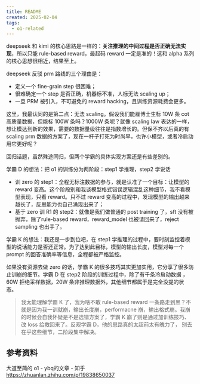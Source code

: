 ```yaml
---
title: README
created: 2025-02-04
tags:
  - o1-related
---
```

 


deepseek 和 kimi 的核心思路是一样的：**关注推理的中间过程是否正确无法实现**，所以只能 rule-based reward，最起码 reward 一定是准的！这和 alpha 系列的核心思想很相近，结果至上。

deepseek 反驳 prm 路线的三个理由是：

- 定义一个 fine-grain step 很困难；
- 很难确定一个 step 是否正确，机器标不准，人标无法 scaling up；
- 一旦 PRM 被引入，不可避免的 reward hacking，且训练资源耗费会更多。

这里，我最认同的是第二点：无法 scaling。假设我们能雇博士生标 10W 条 cot 高质量数据，但能标 100W 条吗？1000W 条呢？就像 scaling law 表达的一样，想让模达到新的效果，需要的数据量级往往是指数增长的。但保不齐以后真的有 scaling prm 数据的方案了，现在一杆子打死为时尚早，也许小模型，或者冷启动用它更好呢？

回归话题，虽然殊途同归，但两个学霸的具体实现方案还是有些差别的。

学霸 D 的想法：把 o1 的训练分为两阶段：step1 学推理，step2 学说话

- 训 zero 的 step1：全程无标注数据的参与，就是认准了一个目标：让模型的 reward 变高。这个阶段别和我谈模型格式错误逻辑混乱这种细节，我不看模型表现，只看 reward。只不过 reward 变高的过程中，发现模型的输出越来越长了，反思能力也自己涌现出来了；
- 基于 zero 训 R1 的 step2：就像是我们做普通的 post training 了，sft 没有被抛弃，除了rule-based reward，reward_model 也被请回来了，reject sampling 也出手了。

学霸 K 的想法：我还是一步到位吧，在 step1 学推理的过程中，要时刻监控着模型的说话能力是否还正常。为了达到此目标，模型的输出长度，模型对每一个 prompt 的回答准确率等信息，全程都被严格监控。

如果没有资源去做 zero 的话，学霸 K 的很多技巧其实更加实用，它分享了很多防止训崩的细节。学霸 D 在 step2 阶段的训练过程中，除了有千条冷启动数据 ，60W 拒绝采样数据，20W 条非推理数据外，其他细节都属于是完全没提的状态。

> 我太能理解学霸 K 了，我为啥不敢 rule-based reward 一条路走到黑？不就是因为我一训就崩，输出长度崩，performacne 崩，输出格式崩。我崩的时候会自我怀疑是不是选错方案了，学霸 K 崩了则是通过加训练技巧、改 loss 给救回来了。反观学霸 D，他的思路真的太超前太有魄力了， 别去在乎这些细节，二阶段集中解决。


## 参考资料

大道至简的 o1 - ybq的文章 - 知乎
https://zhuanlan.zhihu.com/p/19838650037

